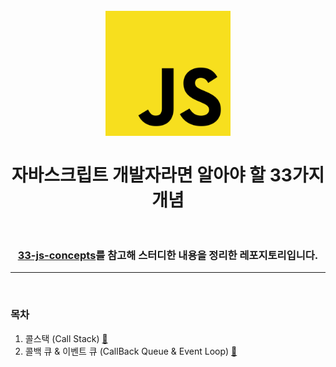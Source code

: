 <h1 align="center">
<br>
    <img src="logo.png" alt="javascript logo" width="200"><br>
        <br>
    자바스크립트 개발자라면 알아야 할 33가지 개념<br>
        <br>
</h1>

<div align="center">
    <h3>
        <a href="https://github.com/leonardomso/33-js-concepts">33-js-concepts</a>를 참고해 스터디한 내용을 정리한 레포지토리입니다.
    </h3>
</div>

---
<br>

### 목차
01. 콜스택 (Call Stack) [🔗](https://github.com/mauv2sky/33_Concepts_Of_JS/tree/main/01_CallStack)
02. 콜백 큐 & 이벤트 큐 (CallBack Queue & Event Loop) [🔗](https://github.com/mauv2sky/33_Concepts_Of_JS/tree/main/02_CallBackQueue_and_EventLoop)
